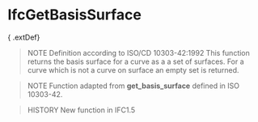 # IfcGetBasisSurface

{ .extDef}<!-- end of definition -->
> NOTE Definition according to ISO/CD 10303-42:1992
> This function returns the basis surface for a curve as a a set of surfaces. For a curve which is not a curve on surface an empty set is returned.

> NOTE Function adapted from **get_basis_surface** defined in ISO 10303-42.

> HISTORY New function in IFC1.5
